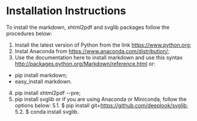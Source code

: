 # Installation Instructions
To install the markdown, xhtml2pdf and svglib packages follow the procedures below:
1. Install the latest version of Python from the link https://www.python.org;
2. Instal Anaconda from  https://www.anaconda.com/distribution/;
3. Use the documentation here to install markdown and use this syntax http://packages.python.org/Markdown/reference.html or:
  * pip install markdown;
  * easy_install markdown.
4. pip install xhtml2pdf --pre;
5. pip install svglib or if you are using Anaconda or Miniconda, follow the options below:
  5.1.	$ pip install git+https://github.com/deeplook/svglib;
  5.2.	$ conda install svglib.
